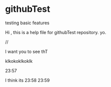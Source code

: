 # githubTest

testing basic features

Hi , this is a help file for githubTest repository.
yo.

//

I want you to see thT




klkokoklkoklk

23:57

I think its 23:58 23:59
